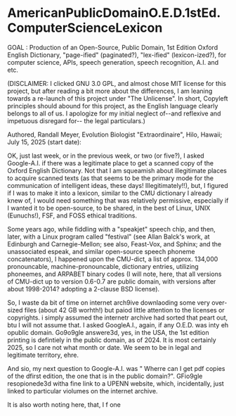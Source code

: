 # AmericanPublicDomainO.E.D.1stEd.ComputerScienceLexicon
GOAL : Production of an Open-Source, Public Domain, 1st Edition Oxford English Dictionary, "page-ified" (paginated?), "lex-ified" (lexicon-ized?), for computer science, APIs, speech generation, speech recognition, A.I. and etc.

(DISCLAIMER: I clicked GNU 3.0 GPL, and almost chose MIT license for this project, but after reading a bit more about the differences, I am leaning towards a re-launch of this project under "The Unlicense". In short, Copyleft principles should abound for this project, as the English language clearly belongs to all of us. I apologize for my initial neglect of--and reflexive and impetuous disregard for-- the legal particulars.)

Authored, Randall Meyer, Evolution Biologist "Extraordinaire", Hilo, Hawaii; July 15, 2025 (start date):

OK, just last week, or in the previous week, or two (or five?), I asked Google-A.I. if there was a legitimate place to get a scanned copy of the Oxford English Dictionary. Not that I am squeamish about illegitimate places to acquire scanned texts (as that seems to be the primary mode for the communication of intelligent ideas, these days! Illegitimately!!), but, I figured if I was to make it into a lexicon, similar to the CMU dictionary I already knew of, I would need something that was relatively permissive, especially if I wanted it to be open-source, to be shared, in the best of Linux, UNIX (Eunuchs!), FSF, and FOSS ethical traditions.

Some years ago, while fiddling with a "speakjet" speech chip, and then, later, with a Linux program called "festival" (see Allan Balck's work, at Edinburgh and Carnegie-Mellon; see also, Feast-Vox, and Sphinx; and the unassociated espeak, and similar open-source speech phoneme concatenators), I happened upon the CMU-dict, a list of approx. 134,000 pronouncable, machine-pronouncable, dictionary entries, utilizing phoneemes, and ARPABET binary codes (I will note, here, that all versions of CMU-dict up to version 0.6-0.7 are public domain, with versions after about 1998-2014? adopting a 2-clause BSD license).

So, I waste da bit of time on internet arch9ive downlaoding some very over-sized files (about 42 GB worhth!) but paiod little attention to the licenses or copyrights. i simply assumed the internetr archive had sorted that peart out, btu I will not assume that. I asked GoogleA.I., again, if any O.E.D. was inty eh opublic domain. Go9o9gle answere3d, yes, in the USA, the 1st edition printing is defintiely in the public domain, as of 2024. It is most certainly 2025, so I care not what month or date. We seem to be in legal and legitimate territory, ehre.

And sio, my next question to Google-A.I. was " Wherre can I get pdf copies of the dfirst edition, the one that is in the public domain?". GFio9gle resopionede3d witha  fine link to a UPENN website, which, incidentally, just linked to particular violumes on the internet archive.

It is also worth noting here, that, I f one 
